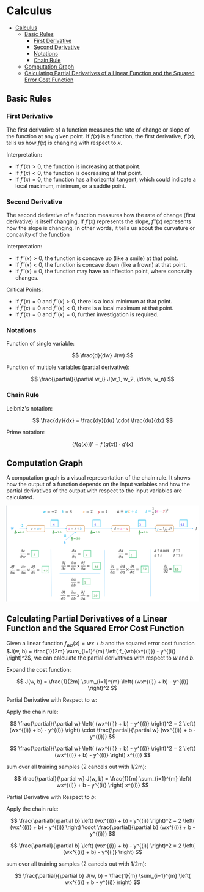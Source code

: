 # Calculus

- [Calculus](#calculus)
  - [Basic Rules](#basic-rules)
    - [First Derivative](#first-derivative)
    - [Second Derivative](#second-derivative)
    - [Notations](#notations)
    - [Chain Rule](#chain-rule)
  - [Computation Graph](#computation-graph)
  - [Calculating Partial Derivatives of a Linear Function and the Squared Error Cost Function](#calculating-partial-derivatives-of-a-linear-function-and-the-squared-error-cost-function)


## Basic Rules

### First Derivative

The first derivative of a function measures the rate of change or slope of the function at any given point.
If $f(x)$ is a function, the first derivative, $f'(x)$, tells us how $f(x)$ is changing with respect to $x$.

Interpretation:
- If $f'(x) > 0$, the function is increasing at that point.
- If $f'(x) < 0$, the function is decreasing at that point.
- If $f'(x) = 0$, the function has a horizontal tangent, which could indicate a local maximum, minimum, or a saddle point.

### Second Derivative

The second derivative of a function measures how the rate of change (first derivative) is itself changing. If  $f'(x)$  represents the slope,  $f''(x)$  represents how the slope is changing. In other words, it tells us about the curvature or concavity of the function

Interpretation:
- If $f''(x) > 0$, the function is concave up (like a smile) at that point.
- If $f''(x) < 0$, the function is concave down (like a frown) at that point.
- If $f''(x) = 0$, the function may have an inflection point, where concavity changes.

Critical Points:
- If $f'(x) = 0$ and $f''(x) > 0$, there is a local minimum at that point.
- If $f'(x) = 0$ and $f''(x) < 0$, there is a local maximum at that point.
- If $f'(x) = 0$ and $f''(x) = 0$, further investigation is required.

### Notations

Function of single variable:

$$
\frac{d}{dw} J(w)
$$

Function of multiple variables (partial derivative):

$$
\frac{\partial}{\partial w_i} J(w_1, w_2, \ldots, w_n)
$$

### Chain Rule

Leibniz's notation:

$$
\frac{dy}{dx} = \frac{dy}{du} \cdot \frac{du}{dx}
$$

Prime notation:

$$
(f(g(x)))' = f'(g(x)) \cdot g'(x)
$$

## Computation Graph

A computation graph is a visual representation of the chain rule. It shows how the output of a function depends on the input variables and how the partial derivatives of the output with respect to the input variables are calculated.

![alt text](images/computation_graph.png)

## Calculating Partial Derivatives of a Linear Function and the Squared Error Cost Function

Given a linear function $f_{wb}(x) = wx + b$ and the squared error cost function $J(w, b) = \frac{1}{2m} \sum_{i=1}^{m} \left( f_{wb}(x^{(i)}) - y^{(i)} \right)^2$, we can calculate the partial derivatives with respect to $w$ and $b$.

Expand the cost function:

$$
J(w, b) = \frac{1}{2m} \sum_{i=1}^{m} \left( (wx^{(i)} + b) - y^{(i)} \right)^2
$$

Partial Derivative with Respect to $w$:

Apply the chain rule:

$$
\frac{\partial}{\partial w} \left( (wx^{(i)} + b) - y^{(i)} \right)^2 = 2 \left( (wx^{(i)} + b) - y^{(i)} \right) \cdot \frac{\partial}{\partial w} (wx^{(i)} + b - y^{(i)})
$$

$$
\frac{\partial}{\partial w} \left( (wx^{(i)} + b) - y^{(i)} \right)^2 = 2 \left( (wx^{(i)} + b) - y^{(i)} \right) x^{(i)}
$$

sum over all training samples (2 cancels out with 1/2m):

$$
\frac{\partial}{\partial w} J(w, b) = \frac{1}{m} \sum_{i=1}^{m} \left( wx^{(i)} + b - y^{(i)} \right) x^{(i)}
$$

Partial Derivative with Respect to $b$:

Apply the chain rule:

$$
\frac{\partial}{\partial b} \left( (wx^{(i)} + b) - y^{(i)} \right)^2 = 2 \left( (wx^{(i)} + b) - y^{(i)} \right) \cdot \frac{\partial}{\partial b} (wx^{(i)} + b - y^{(i)})
$$

$$
\frac{\partial}{\partial b} \left( (wx^{(i)} + b) - y^{(i)} \right)^2 = 2 \left( (wx^{(i)} + b) - y^{(i)} \right)
$$

sum over all training samples (2 cancels out with 1/2m):

$$
\frac{\partial}{\partial b} J(w, b) = \frac{1}{m} \sum_{i=1}^{m} \left( wx^{(i)} + b - y^{(i)} \right)
$$